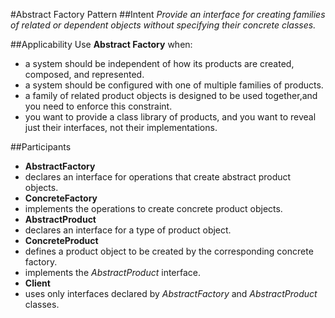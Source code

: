 #Abstract Factory Pattern
##Intent
*Provide an interface for creating families of related or dependent objects without specifying their concrete classes.*

##Applicability
Use **Abstract Factory** when:
- a system should be independent of how its products are created, composed, and represented.
- a system should be configured with one of multiple families of products.
- a family of related product objects is designed to be used together,and you need to enforce this constraint.
- you want to provide a class library of products, and you want to reveal just their interfaces, not their implementations.

##Participants
- **AbstractFactory**
 - declares an interface for operations that create abstract product objects.
- **ConcreteFactory**
 - implements the operations to create concrete product objects.
- **AbstractProduct**
 - declares an interface for a type of product object.
- **ConcreteProduct** 
 - defines a product object to be created by the corresponding concrete factory.
 - implements the *AbstractProduct* interface.
- **Client**
 - uses only interfaces declared by *AbstractFactory* and *AbstractProduct* classes.
